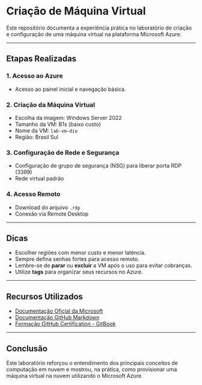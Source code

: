 # Criação de Máquina Virtual

Este repositório documenta a experiência prática no laboratório de criação e configuração de uma máquina virtual na plataforma Microsoft Azure.

---

## Etapas Realizadas

### 1. Acesso ao Azure
- Acesso ao painel inicial e navegação básica.

### 2. Criação da Máquina Virtual
- Escolha da imagem: Windows Server 2022
- Tamanho da VM: B1s (baixo custo)
- Nome da VM: `lab-vm-dio`
- Região: Brasil Sul

### 3. Configuração de Rede e Segurança
- Configuração de grupo de segurança (NSG) para liberar porta RDP (3389)
- Rede virtual padrão

### 4. Acesso Remoto
- Download do arquivo `.rdp`
- Conexão via Remote Desktop

---

## Dicas

- Escolher regiões com menor custo e menor latência.
- Sempre defina senhas fortes para acesso remoto.
- Lembre-se de **parar** ou **excluir** a VM após o uso para evitar cobranças.
- Utilize **tags** para organizar seus recursos no Azure.

---

## Recursos Utilizados

- [Documentação Oficial da Microsoft](https://learn.microsoft.com/pt-br/azure/virtual-machines/windows/quick-create-portal)
- [Documentação GitHub Markdown](https://guides.github.com/features/mastering-markdown/)
- [Formação GitHub Certification - GitBook](https://dio.me)

---

## Conclusão

Este laboratório reforçou o entendimento dos principais conceitos de computação em nuvem e mostrou, na prática, como provisionar uma máquina virtual na nuvem utilizando o Microsoft Azure.

